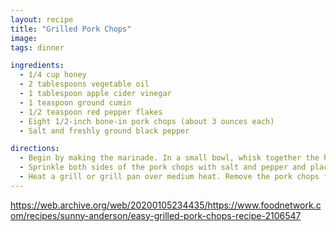 ```yaml
---
layout: recipe
title: "Grilled Pork Chops"
image:
tags: dinner

ingredients:
  - 1/4 cup honey
  - 2 tablespoons vegetable oil
  - 1 tablespoon apple cider vinegar
  - 1 teaspoon ground cumin
  - 1/2 teaspoon red pepper flakes
  - Eight 1/2-inch bone-in pork chops (about 3 ounces each)
  - Salt and freshly ground black pepper

directions:
  - Begin by making the marinade. In a small bowl, whisk together the honey, oil, vinegar, cumin and red pepper flakes. Easy, right?
  - Sprinkle both sides of the pork chops with salt and pepper and place in a re-sealable plastic bag with the marinade. Let rest on the counter for 1 hour. That's easy.
  - Heat a grill or grill pan over medium heat. Remove the pork chops from the bag and lightly sprinkle with salt and pepper. Place on the grill and cook until the pork chop releases from the grill, about 4 minutes. Flip and cook on the other side for another 3 minutes. If using a grill pan, be sure to do in batches so you don't steam the chops. And don't worry if you have neither; you can do this in a pan. See, easy!
---
```


<https://web.archive.org/web/20200105234435/https://www.foodnetwork.com/recipes/sunny-anderson/easy-grilled-pork-chops-recipe-2106547>
